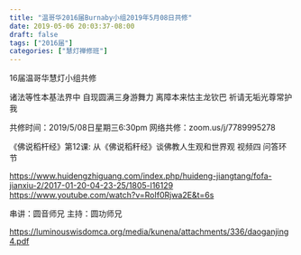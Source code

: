 ```yaml
---
title: "温哥华2016届Burnaby小组2019年5月08日共修"
date: 2019-05-06 20:03:37-08:00
draft: false
tags: ["2016届"]
categories: ["慧灯禅修班"]
---
```

16届温哥华慧灯小组共修

诸法等性本基法界中 
自现圆满三身游舞力
离障本来怙主龙钦巴 
祈请无垢光尊常护我 

共修时间：2019/5/08日星期三6:30pm
网络共修：zoom.us/j/7789995278 

《佛说稻杆经》第12课:  从《佛说稻秆经》谈佛教人生观和世界观 
 视频四  问答环节

https://www.huidengzhiguang.com/index.php/huideng-jiangtang/fofa-jianxiu-2/2017-01-20-04-23-25/1805-l16129
https://www.youtube.com/watch?v=RoIf0Rjwa2E&t=6s

串讲：圆音师兄
主持：圆功师兄

 https://luminouswisdomca.org/media/kunena/attachments/336/daoganjing4.pdf
